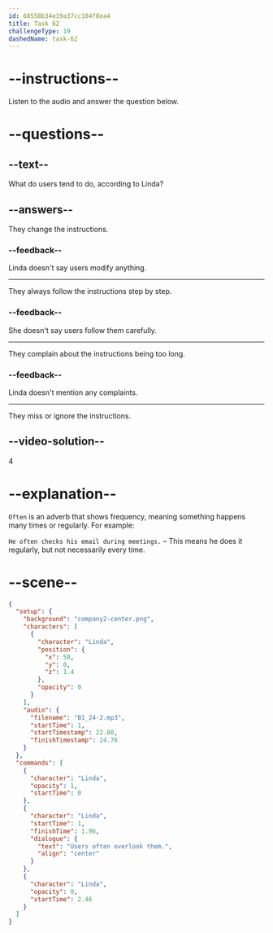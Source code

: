 ```yaml
---
id: 68558b34e19a37cc104f8ea4
title: Task 62
challengeType: 19
dashedName: task-62
---
```


<!-- (Audio) Linda: Users often overlook them. -->

# --instructions--

Listen to the audio and answer the question below.

# --questions--

## --text--

What do users tend to do, according to Linda?

## --answers--

They change the instructions.

### --feedback--

Linda doesn't say users modify anything.

---

They always follow the instructions step by step.

### --feedback--

She doesn't say users follow them carefully.

---

They complain about the instructions being too long.

### --feedback--

Linda doesn't mention any complaints.

---

They miss or ignore the instructions.

## --video-solution--

4

# --explanation--

`Often` is an adverb that shows frequency, meaning something happens many times or regularly. For example:

`He often checks his email during meetings.` – This means he does it regularly, but not necessarily every time.

# --scene--

```json
{
  "setup": {
    "background": "company2-center.png",
    "characters": [
      {
        "character": "Linda",
        "position": {
          "x": 50,
          "y": 0,
          "z": 1.4
        },
        "opacity": 0
      }
    ],
    "audio": {
      "filename": "B1_24-2.mp3",
      "startTime": 1,
      "startTimestamp": 22.80,
      "finishTimestamp": 24.76
    }
  },
  "commands": [
    {
      "character": "Linda",
      "opacity": 1,
      "startTime": 0
    },
    {
      "character": "Linda",
      "startTime": 1,
      "finishTime": 1.96,
      "dialogue": {
        "text": "Users often overlook them.",
        "align": "center"
      }
    },
    {
      "character": "Linda",
      "opacity": 0,
      "startTime": 2.46
    }
  ]
}
```
